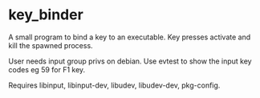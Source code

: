 key_binder
==========

A small program to bind a key to an executable. Key presses activate and kill the spawned process.

User needs input group privs on debian. Use evtest to show the input key codes eg 59 for F1 key.

Requires libinput, libinput-dev, libudev, libudev-dev, pkg-config.
